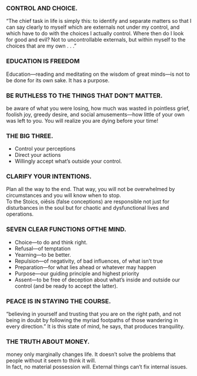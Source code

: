 
### CONTROL AND CHOICE. 
“The chief task in life is simply this: to identify and separate matters so that I can say clearly to
myself which are externals not under my control, and which have to do with the choices I
actually control. Where then do I look for good and evil? Not to uncontrollable externals, but
within myself to the choices that are my own . . .”   

### EDUCATION IS FREEDOM   
Education—reading and meditating on the wisdom of great minds—is
not to be done for its own sake. It has a purpose.   

### BE RUTHLESS TO THE THINGS THAT DON’T MATTER.    
be aware of what you were losing, how much was wasted in pointless grief, foolish joy, greedy desire, and social amusements—how
little of your own was left to you. You will realize you are dying before your time!   

### THE BIG THREE.  
- Control your perceptions
- Direct your actions
- Willingly accept what’s outside your control.   

### CLARIFY YOUR INTENTIONS.  
Plan all the way to the end. That way, you will not be overwhelmed by circumstances and you will know when to stop.   
To the Stoics, oiêsis (false conceptions) are responsible not just for disturbances in the soul but for chaotic and dysfunctional lives and operations.

### SEVEN CLEAR FUNCTIONS OFTHE MIND.  
- Choice—to do and think right. 
- Refusal—of temptation  
- Yearning—to be better. 
- Repulsion—of negativity, of bad influences, of what isn’t true
- Preparation—for what lies ahead or whatever may happen
- Purpose—our guiding principle and highest priority
- Assent—to be free of deception about what’s inside and outside our control (and be ready to accept
the latter).  

### PEACE IS IN STAYING THE COURSE.   
“believing in yourself and trusting that you are on the right path, and not being in doubt by following the myriad
footpaths of those wandering in every direction.” It is this state of mind, he says, that produces tranquility.    

### THE TRUTH ABOUT MONEY.  
money only marginally changes life. It doesn’t solve the problems that people without it seem to think it will.   
In fact, no material possession will. External things can’t fix internal issues.
